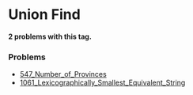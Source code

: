 # Union Find

**2 problems with this tag.**

### Problems

- [547_Number_of_Provinces](../../Problems/547_Number_of_Provinces.py)
- [1061_Lexicographically_Smallest_Equivalent_String](../../Problems/1061_Lexicographically_Smallest_Equivalent_String.py)
